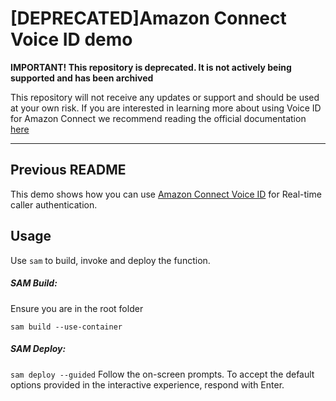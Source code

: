 
# \[DEPRECATED\]Amazon Connect Voice ID demo  

**IMPORTANT! This repository is deprecated. It is not actively being supported and has been archived**

This repository will not receive any updates or support and should be used at your own risk. If you are interested in learning more about using Voice ID for Amazon Connect we recommend reading the official documentation [here](https://docs.aws.amazon.com/connect/latest/adminguide/voice-id.html)

---
## Previous README

This demo shows how you can use [Amazon Connect Voice ID](https://aws.amazon.com/connect/voice-id/) for Real-time caller authentication.  

## Usage
Use `sam` to build, invoke and deploy the function.

##### SAM Build:
Ensure you are in the root folder

`sam build --use-container`

##### SAM Deploy:
`sam deploy --guided` 
Follow the on-screen prompts. To accept the default options provided in the interactive experience, respond with Enter.
